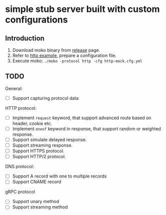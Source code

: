 # simple stub server built with custom configurations

## Introduction

1. Download moko binary from [release](//github.com/yadq/moko/releases) page.
1. Refer to [http example](/github.com/yadq/moko/blob/master/examples/http-mock.yml), prepare a configuration file.
1. Execute moko: `./moko -protocol http -cfg http-mock.cfg.yml`

## TODO

General:

* [ ] Support capturing protocol data

HTTP protocol:

* [ ] Implement `request` keyword, that support advanced route based on header, cookie etc.
* [ ] Implement `oneof` keyword in response, that support random or weighted response.
* [ ] Support simulate delayed response.
* [ ] Support streaming response.
* [ ] Support HTTPS protocol.
* [ ] Support HTTP/2 protocol.

DNS protocol:

* [ ] Support A record with one to multiple records
* [ ] Support CNAME record

gRPC protocol

* [ ] Support unary method
* [ ] Support streaming method
